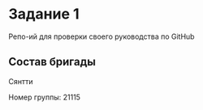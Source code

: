 # Задание 1 
Репо-ий для проверки своего руководства по GitHub

## Состав бригады 
Сянтти


Номер группы: 21115
